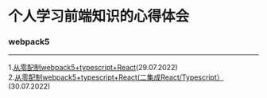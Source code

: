 # 个人学习前端知识的心得体会

### webpack5
_________________________________________________________________________________________________________
1.[从零配制webpack5+typescript+React](https://github.com/weimeng0910/blog/issues/2)(29.07.2022)<br/>
2.[从零配制webpack5+typescript+React(二集成React/Typescript）](https://github.com/weimeng0910/blog/issues/3)(30.07.2022)
